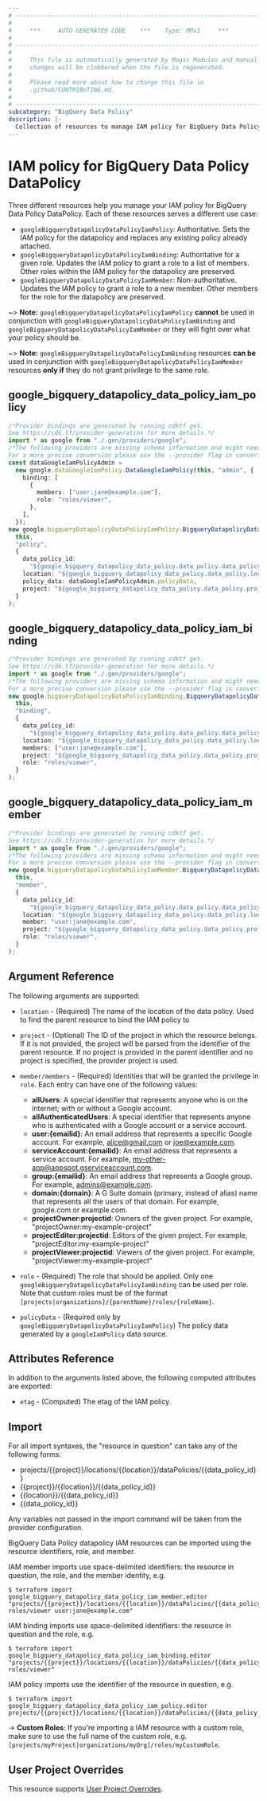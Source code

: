 ```yaml
---
# ----------------------------------------------------------------------------
#
#     ***     AUTO GENERATED CODE    ***    Type: MMv1     ***
#
# ----------------------------------------------------------------------------
#
#     This file is automatically generated by Magic Modules and manual
#     changes will be clobbered when the file is regenerated.
#
#     Please read more about how to change this file in
#     .github/CONTRIBUTING.md.
#
# ----------------------------------------------------------------------------
subcategory: "BigQuery Data Policy"
description: |-
  Collection of resources to manage IAM policy for BigQuery Data Policy DataPolicy
---
```


# IAM policy for BigQuery Data Policy DataPolicy

Three different resources help you manage your IAM policy for BigQuery Data Policy DataPolicy. Each of these resources serves a different use case:

* `googleBigqueryDatapolicyDataPolicyIamPolicy`: Authoritative. Sets the IAM policy for the datapolicy and replaces any existing policy already attached.
* `googleBigqueryDatapolicyDataPolicyIamBinding`: Authoritative for a given role. Updates the IAM policy to grant a role to a list of members. Other roles within the IAM policy for the datapolicy are preserved.
* `googleBigqueryDatapolicyDataPolicyIamMember`: Non-authoritative. Updates the IAM policy to grant a role to a new member. Other members for the role for the datapolicy are preserved.

\~> **Note:** `googleBigqueryDatapolicyDataPolicyIamPolicy` **cannot** be used in conjunction with `googleBigqueryDatapolicyDataPolicyIamBinding` and `googleBigqueryDatapolicyDataPolicyIamMember` or they will fight over what your policy should be.

\~> **Note:** `googleBigqueryDatapolicyDataPolicyIamBinding` resources **can be** used in conjunction with `googleBigqueryDatapolicyDataPolicyIamMember` resources **only if** they do not grant privilege to the same role.

## google\_bigquery\_datapolicy\_data\_policy\_iam\_policy

```typescript
/*Provider bindings are generated by running cdktf get.
See https://cdk.tf/provider-generation for more details.*/
import * as google from "./.gen/providers/google";
/*The following providers are missing schema information and might need manual adjustments to synthesize correctly: google.
For a more precise conversion please use the --provider flag in convert.*/
const dataGoogleIamPolicyAdmin =
  new google.dataGoogleIamPolicy.DataGoogleIamPolicy(this, "admin", {
    binding: [
      {
        members: ["user:jane@example.com"],
        role: "roles/viewer",
      },
    ],
  });
new google.bigqueryDatapolicyDataPolicyIamPolicy.BigqueryDatapolicyDataPolicyIamPolicy(
  this,
  "policy",
  {
    data_policy_id:
      "${google_bigquery_datapolicy_data_policy.data_policy.data_policy_id}",
    location: "${google_bigquery_datapolicy_data_policy.data_policy.location}",
    policy_data: dataGoogleIamPolicyAdmin.policyData,
    project: "${google_bigquery_datapolicy_data_policy.data_policy.project}",
  }
);

```

## google\_bigquery\_datapolicy\_data\_policy\_iam\_binding

```typescript
/*Provider bindings are generated by running cdktf get.
See https://cdk.tf/provider-generation for more details.*/
import * as google from "./.gen/providers/google";
/*The following providers are missing schema information and might need manual adjustments to synthesize correctly: google.
For a more precise conversion please use the --provider flag in convert.*/
new google.bigqueryDatapolicyDataPolicyIamBinding.BigqueryDatapolicyDataPolicyIamBinding(
  this,
  "binding",
  {
    data_policy_id:
      "${google_bigquery_datapolicy_data_policy.data_policy.data_policy_id}",
    location: "${google_bigquery_datapolicy_data_policy.data_policy.location}",
    members: ["user:jane@example.com"],
    project: "${google_bigquery_datapolicy_data_policy.data_policy.project}",
    role: "roles/viewer",
  }
);

```

## google\_bigquery\_datapolicy\_data\_policy\_iam\_member

```typescript
/*Provider bindings are generated by running cdktf get.
See https://cdk.tf/provider-generation for more details.*/
import * as google from "./.gen/providers/google";
/*The following providers are missing schema information and might need manual adjustments to synthesize correctly: google.
For a more precise conversion please use the --provider flag in convert.*/
new google.bigqueryDatapolicyDataPolicyIamMember.BigqueryDatapolicyDataPolicyIamMember(
  this,
  "member",
  {
    data_policy_id:
      "${google_bigquery_datapolicy_data_policy.data_policy.data_policy_id}",
    location: "${google_bigquery_datapolicy_data_policy.data_policy.location}",
    member: "user:jane@example.com",
    project: "${google_bigquery_datapolicy_data_policy.data_policy.project}",
    role: "roles/viewer",
  }
);

```

## Argument Reference

The following arguments are supported:

*   `location` - (Required) The name of the location of the data policy.
    Used to find the parent resource to bind the IAM policy to

*   `project` - (Optional) The ID of the project in which the resource belongs.
    If it is not provided, the project will be parsed from the identifier of the parent resource. If no project is provided in the parent identifier and no project is specified, the provider project is used.

*   `member/members` - (Required) Identities that will be granted the privilege in `role`.
    Each entry can have one of the following values:
    * **allUsers**: A special identifier that represents anyone who is on the internet; with or without a Google account.
    * **allAuthenticatedUsers**: A special identifier that represents anyone who is authenticated with a Google account or a service account.
    * **user:{emailid}**: An email address that represents a specific Google account. For example, alice@gmail.com or joe@example.com.
    * **serviceAccount:{emailid}**: An email address that represents a service account. For example, my-other-app@appspot.gserviceaccount.com.
    * **group:{emailid}**: An email address that represents a Google group. For example, admins@example.com.
    * **domain:{domain}**: A G Suite domain (primary, instead of alias) name that represents all the users of that domain. For example, google.com or example.com.
    * **projectOwner:projectid**: Owners of the given project. For example, "projectOwner:my-example-project"
    * **projectEditor:projectid**: Editors of the given project. For example, "projectEditor:my-example-project"
    * **projectViewer:projectid**: Viewers of the given project. For example, "projectViewer:my-example-project"

*   `role` - (Required) The role that should be applied. Only one
    `googleBigqueryDatapolicyDataPolicyIamBinding` can be used per role. Note that custom roles must be of the format
    `[projects|organizations]/{parentName}/roles/{roleName}`.

*   `policyData` - (Required only by `googleBigqueryDatapolicyDataPolicyIamPolicy`) The policy data generated by
    a `googleIamPolicy` data source.

## Attributes Reference

In addition to the arguments listed above, the following computed attributes are
exported:

* `etag` - (Computed) The etag of the IAM policy.

## Import

For all import syntaxes, the "resource in question" can take any of the following forms:

* projects/{{project}}/locations/{{location}}/dataPolicies/{{data\_policy\_id}}
* {{project}}/{{location}}/{{data\_policy\_id}}
* {{location}}/{{data\_policy\_id}}
* {{data\_policy\_id}}

Any variables not passed in the import command will be taken from the provider configuration.

BigQuery Data Policy datapolicy IAM resources can be imported using the resource identifiers, role, and member.

IAM member imports use space-delimited identifiers: the resource in question, the role, and the member identity, e.g.

```console
$ terraform import google_bigquery_datapolicy_data_policy_iam_member.editor "projects/{{project}}/locations/{{location}}/dataPolicies/{{data_policy_id}} roles/viewer user:jane@example.com"
```

IAM binding imports use space-delimited identifiers: the resource in question and the role, e.g.

```console
$ terraform import google_bigquery_datapolicy_data_policy_iam_binding.editor "projects/{{project}}/locations/{{location}}/dataPolicies/{{data_policy_id}} roles/viewer"
```

IAM policy imports use the identifier of the resource in question, e.g.

```console
$ terraform import google_bigquery_datapolicy_data_policy_iam_policy.editor projects/{{project}}/locations/{{location}}/dataPolicies/{{data_policy_id}}
```

\-> **Custom Roles**: If you're importing a IAM resource with a custom role, make sure to use the
full name of the custom role, e.g. `[projects/myProject|organizations/myOrg]/roles/myCustomRole`.

## User Project Overrides

This resource supports [User Project Overrides](https://registry.terraform.io/providers/hashicorp/google/latest/docs/guides/provider_reference#user_project_override).
